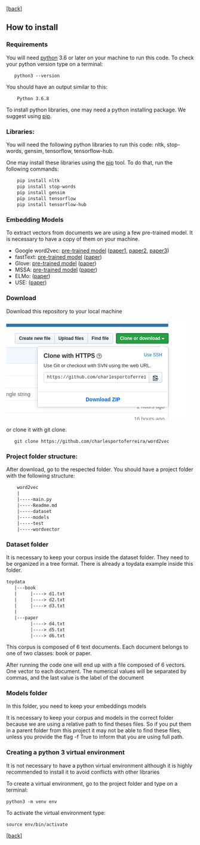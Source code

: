 [\[back\]](../Readme.md)

## How to install

### Requirements
You will need [python](https://www.python.org/) 3.6 or later on your machine to run this code.
To check your python version type on a terminal:

       python3 --version
          
          
You should have an output similar to this:

        Python 3.6.8
        
To install python libraries, one may need a python installing package.
 We suggest using [pip](https://pypi.org/project/pip/).



### Libraries:

You will need the following python libraries to run this code:
nltk, stop-words, gensim, tensorflow, tensorflow-hub.

One may install these libraries using the [pip](https://pypi.org/project/pip/) tool.
 To do that, run the following commands:

        pip install nltk
        pip install stop-words
        pip install gensim
        pip install tensorflow
        pip install tensorflow-hub


### Embedding Models

To extract vectors from documents we are using a few pre-trained model. It is necessary to have a copy
of them on your machine.

* Google word2vec: 
[pre-trained model](https://drive.google.com/file/d/0B7XkCwpI5KDYNlNUTTlSS21pQmM/edit)
([paper1](http://arxiv.org/pdf/1301.3781.pdf), [paper2](http://arxiv.org/pdf/1301.3781.pdf), [paper3](http://arxiv.org/pdf/1301.3781.pdf))
* fastText: [pre-trained model](https://dl.fbaipublicfiles.com/fasttext/vectors-english/wiki-news-300d-1M-subword.vec.zip)
([paper](https://arxiv.org/abs/1712.09405))
* Glove: [pre-trained model](http://nlp.stanford.edu/data/glove.6B.zip)
([paper](https://nlp.stanford.edu/pubs/glove.pdf))
* MSSA: [pre-trained model](https://deepblue.lib.umich.edu/data/downloads/1r66j1149?locale=en) 
([paper](https://www.sciencedirect.com/science/article/pii/S0957417419304269))
* ELMo: ([paper](https://arxiv.org/pdf/1802.05365))
* USE: ([paper](https://arxiv.org/pdf/1803.11175))

### Download

Download this repository to your local machine 

![download](repository.png)


or clone it with git clone.

       git clone https://github.com/charlesportoferreira/word2vec

### Project folder structure:

After download, go to the respected folder. You should have a project folder with the following structure:

        word2vec
        |
        |-----main.py
        |-----Readme.md
        |-----dataset
        |-----models
        |-----test
        |-----wordvector
        
       
### Dataset folder
It is necessary to keep your corpus inside the dataset folder.
They need to be organized in a tree format. There is already a toydata example inside this folder. 
 
    toydata
       |---book
       |     |----> d1.txt
       |     |----> d2.txt
       |     |----> d3.txt
       |
       |---paper
             |----> d4.txt
             |----> d5.txt
             |----> d6.txt
            
            
This corpus is composed of 6 text documents.
 Each document belongs to one of two classes: book or paper.

After running the code one will end up with a file composed of 
6 vectors. One vector to each document. The numerical values will be separated by commas, and the last value is the label of the document

### Models folder
In this folder, you need to keep your embeddings models

It is necessary to keep your corpus and models in the correct folder because we are using a relative path to find theses files. So if you put them in a parent folder from this project it may not be able to find these files,
unless you provide the flag -f True to inform that you are using full path.



### Creating a python 3 virtual environment

It is not necessary to have a python virtual environment although
it is highly recommended to install it to avoid conflicts with other libraries

To create a virtual environment, go to the project folder and type on a terminal:

    python3 -m venv env


To activate the virtual environment type:

    source env/bin/activate 

 
[\[back\]](../Readme.md)
